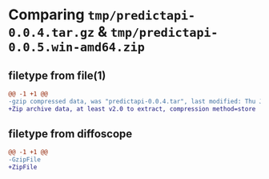 # Comparing `tmp/predictapi-0.0.4.tar.gz` & `tmp/predictapi-0.0.5.win-amd64.zip`

## filetype from file(1)

```diff
@@ -1 +1 @@
-gzip compressed data, was "predictapi-0.0.4.tar", last modified: Thu Jun  8 10:00:50 2023, max compression
+Zip archive data, at least v2.0 to extract, compression method=store
```

## filetype from diffoscope

```diff
@@ -1 +1 @@
-GzipFile
+ZipFile
```


